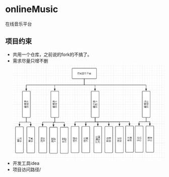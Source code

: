 # onlineMusic

在线音乐平台


## 项目约束
  - 共用一个仓库，之前说的fork的不搞了。
  - 需求尽量只增不删  
  ![需求图片](src/main/webapp/images/f0805b8470b3f00d4c073eea238d27e.png)
  - 开发工具idea
  - 项目访问路径/
  
  
